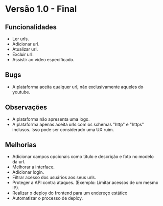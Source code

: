 # Versão 1.0 - Final

## Funcionalidades
- Ler urls.
- Adicionar url.
- Atualizar url.
- Excluir url.
- Assistir ao video especificado.

## Bugs
- A plataforma aceita qualquer url, não exclusivamente aqueles do youtube. 

## Observações
- A plataforma não apresenta uma logo.
- A plataforma apenas aceita urls com os schemas "http" e "https" inclusos. Isso pode ser considerado uma UX ruim.

## Melhorias
- Adicionar campos opcionais como titulo e descrição e foto no modelo da url.
- Melhorar a interface.
- Adicionar login.
- Filtrar acesso dos usuários aos seus urls.
- Proteger a API contra ataques. (Exemplo: Limitar acessos de um mesmo IP).
- Realizar o deploy do frontend para um endereço estático
- Automatizar o processo de deploy.

